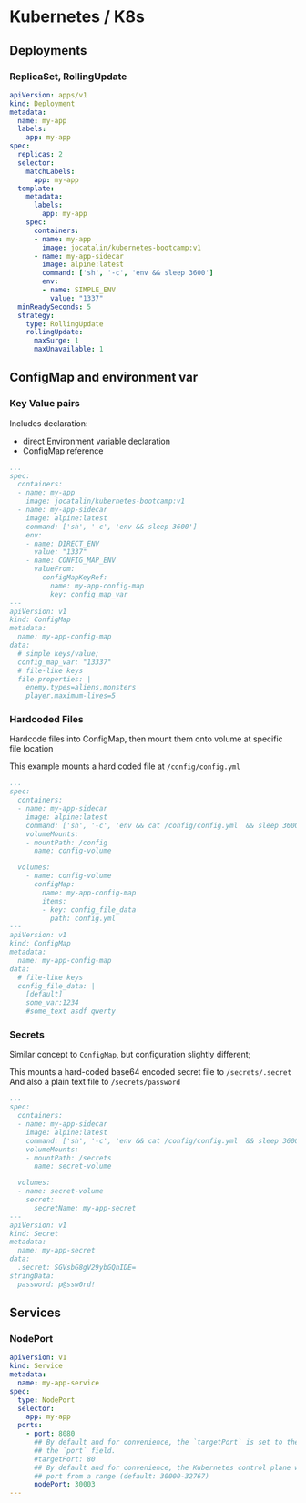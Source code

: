 # Kubernetes / K8s
## Deployments
### ReplicaSet, RollingUpdate
```yaml
apiVersion: apps/v1
kind: Deployment
metadata:
  name: my-app
  labels:
    app: my-app
spec:
  replicas: 2
  selector:
    matchLabels:
      app: my-app
  template:
    metadata:
      labels:
        app: my-app
    spec:
      containers:
      - name: my-app
        image: jocatalin/kubernetes-bootcamp:v1
      - name: my-app-sidecar
        image: alpine:latest
        command: ['sh', '-c', 'env && sleep 3600']
        env:
        - name: SIMPLE_ENV
          value: "1337"
  minReadySeconds: 5
  strategy:
    type: RollingUpdate
    rollingUpdate:
      maxSurge: 1
      maxUnavailable: 1
```
## ConfigMap and environment var 
### Key Value pairs
Includes declaration:

* direct Environment variable declaration
* ConfigMap reference

```yaml
...
spec:
  containers:
  - name: my-app
    image: jocatalin/kubernetes-bootcamp:v1
  - name: my-app-sidecar
    image: alpine:latest
    command: ['sh', '-c', 'env && sleep 3600']
    env:
    - name: DIRECT_ENV
      value: "1337"
    - name: CONFIG_MAP_ENV
      valueFrom: 
        configMapKeyRef:
          name: my-app-config-map
          key: config_map_var
---
apiVersion: v1
kind: ConfigMap
metadata:
  name: my-app-config-map
data:
  # simple keys/value;
  config_map_var: "13337"
  # file-like keys
  file.properties: |
    enemy.types=aliens,monsters
    player.maximum-lives=5
```
### Hardcoded Files
Hardcode files into ConfigMap, then mount them onto volume at specific file location

This example mounts a hard coded file at `/config/config.yml`
```yaml
...
spec:
  containers:
  - name: my-app-sidecar
    image: alpine:latest
    command: ['sh', '-c', 'env && cat /config/config.yml  && sleep 3600']
    volumeMounts:
    - mountPath: /config
      name: config-volume

  volumes:
    - name: config-volume
      configMap:
        name: my-app-config-map
        items:
        - key: config_file_data
          path: config.yml
---
apiVersion: v1
kind: ConfigMap
metadata:
  name: my-app-config-map
data:
  # file-like keys
  config_file_data: |
    [default]
    some_var:1234
    #some_text asdf qwerty
```
### Secrets
Similar concept to `ConfigMap`, but configuration slightly different;

This mounts a hard-coded base64 encoded secret file to `/secrets/.secret`
And also a plain text file to `/secrets/password`
```yaml
...
spec:
  containers:
  - name: my-app-sidecar
    image: alpine:latest
    command: ['sh', '-c', 'env && cat /config/config.yml  && sleep 3600']
    volumeMounts:
    - mountPath: /secrets
      name: secret-volume

  volumes:
  - name: secret-volume
    secret:
      secretName: my-app-secret
---
apiVersion: v1
kind: Secret
metadata:
  name: my-app-secret
data:
  .secret: SGVsbG8gV29ybGQhIDE=
stringData:
  password: p@ssw0rd!

```


## Services
### NodePort
```yaml
apiVersion: v1
kind: Service
metadata:
  name: my-app-service
spec:
  type: NodePort
  selector:
    app: my-app
  ports:
    - port: 8080
      ## By default and for convenience, the `targetPort` is set to the same value as 
      ## the `port` field.
      #targetPort: 80
      ## By default and for convenience, the Kubernetes control plane will allocate a 
      ## port from a range (default: 30000-32767)
      nodePort: 30003
---
```
